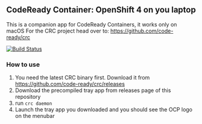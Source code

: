 ## CodeReady Container: OpenShift 4 on you laptop

This is a companion app for CodeReady Containers, it works only on macOS
For the CRC project head over to: https://github.com/code-ready/crc

[![Build Status](https://travis-ci.org/anjannath/crc-macos-tray.svg?branch=master)](https://travis-ci.org/anjannath/crc-macos-tray)

### How to use

1. You need the latest CRC binary first. Download it from https://github.com/code-ready/crc/releases
2. Download the precompiled tray app from releases page of this repository
3. run `crc daemon`
4. Launch the tray app you downloaded and you should see the OCP logo on the menubar